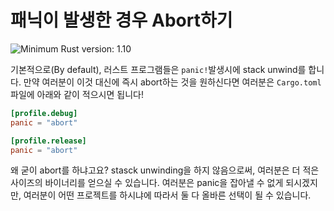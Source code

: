 # 패닉이 발생한 경우 Abort하기

![Minimum Rust version: 1.10](https://img.shields.io/badge/Minimum%20Rust%20Version-1.10-brightgreen.svg)

기본적으로(By default), 러스트 프로그램들은 `panic!`발생시에 stack unwind를 합니다. 만약 여러분이 이것 대신에 즉시 abort하는 것을 원하신다면 여러분은 `Cargo.toml`파일에 아래와 같이 적으시면 됩니다!

```toml
[profile.debug]
panic = "abort"

[profile.release]
panic = "abort"
```

왜 굳이 abort를 하냐고요? stasck unwinding을 하지 않음으로써, 여러분은 더 적은 사이즈의 바이너리를 얻으실 수 있습니다. 여러분은 panic을 잡아낼 수 없게 되시겠지만, 여러분이 어떤 프로젝트를 하시냐에 따라서 둘 다 올바른 선택이 될 수 있습니다. 
